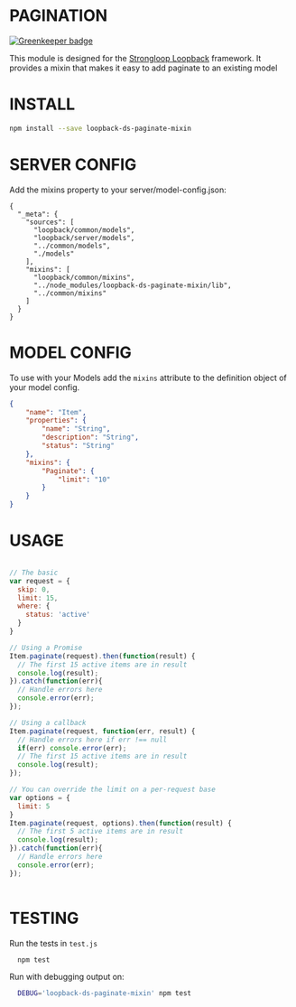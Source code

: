 PAGINATION
=============

[![Greenkeeper badge](https://badges.greenkeeper.io/fullcube/loopback-ds-paginate-mixin.svg)](https://greenkeeper.io/)

This module is designed for the [Strongloop Loopback](https://github.com/strongloop/loopback) framework.
It provides a mixin that makes it easy to add paginate to an existing model

INSTALL
=============

```bash
npm install --save loopback-ds-paginate-mixin
```

SERVER CONFIG
=============
Add the mixins property to your server/model-config.json:

```
{
  "_meta": {
    "sources": [
      "loopback/common/models",
      "loopback/server/models",
      "../common/models",
      "./models"
    ],
    "mixins": [
      "loopback/common/mixins",
      "../node_modules/loopback-ds-paginate-mixin/lib",
      "../common/mixins"
    ]
  }
}
```

MODEL CONFIG
=============

To use with your Models add the `mixins` attribute to the definition object of your model config.

```json
{
    "name": "Item",
    "properties": {
        "name": "String",
        "description": "String",
        "status": "String"
    },
    "mixins": {
        "Paginate": {
            "limit": "10"
        }
    }
}
```

USAGE
=============

```javascript

// The basic
var request = {
  skip: 0,
  limit: 15,
  where: {
    status: 'active'
  }
}

// Using a Promise
Item.paginate(request).then(function(result) {
  // The first 15 active items are in result
  console.log(result);
}).catch(function(err){
  // Handle errors here
  console.error(err);
});

// Using a callback
Item.paginate(request, function(err, result) {
  // Handle errors here if err !== null
  if(err) console.error(err);
  // The first 15 active items are in result
  console.log(result);
});

// You can override the limit on a per-request base
var options = {
  limit: 5
}
Item.paginate(request, options).then(function(result) {
  // The first 5 active items are in result
  console.log(result);
}).catch(function(err){
  // Handle errors here
  console.error(err);
});
   
```

TESTING
=============

Run the tests in `test.js`

```bash
  npm test
```

Run with debugging output on:

```bash
  DEBUG='loopback-ds-paginate-mixin' npm test
```
